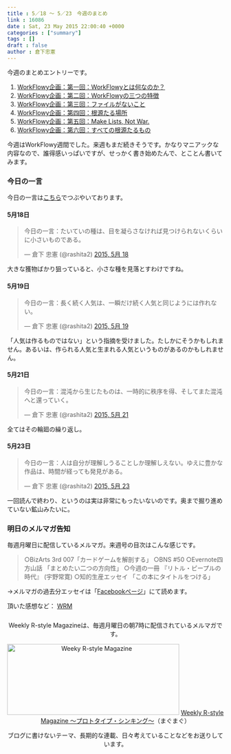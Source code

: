 ```yaml
---
title : 5／18 〜 5／23　今週のまとめ
link : 16086
date : Sat, 23 May 2015 22:00:40 +0000
categories : ["summary"]
tags : []
draft : false
author : 倉下忠憲
---
```


今週のまとめエントリーです。
 
<ol>
<li><a href="https://rashita.net/blog/?p=16050" target="_blank">WorkFlowy企画：第一回：WorkFlowyとは何なのか？</a></li>
<li><a href="https://rashita.net/blog/?p=16057" target="_blank">WorkFlowy企画：第二回：WorkFlowyの三つの特徴</a></li>
<li><a href="https://rashita.net/blog/?p=16062" target="_blank">WorkFlowy企画：第三回：ファイルがないこと</a></li>
<li><a href="https://rashita.net/blog/?p=16067" target="_blank">WorkFlowy企画：第四回：根源たる場所</a></li>
<li><a href="https://rashita.net/blog/?p=16074" target="_blank">WorkFlowy企画：第五回：Make Lists, Not War.</a></li>
<li><a href="https://rashita.net/blog/?p=16081" target="_blank">WorkFlowy企画：第六回：すべての根源たるもの</a></li>
</ol>

今週はWorkFlowy週間でした。来週もまだ続きそうです。かなりマニアックな内容なので、誰得感いっぱいですが、せっかく書き始めたんで、とことん書いてみます。

<h3>今日の一言</h3>
今日の一言は<a href="http://twitter.com/rashita2 ">こちら</a>でつぶやいております。

<h4>5月18日</h4>

<blockquote class="twitter-tweet" lang="ja"><p lang="ja" dir="ltr">今日の一言：たいていの種は、目を凝らさなければ見つけられないくらいに小さいものである。</p>&mdash; 倉下 忠憲 (@rashita2) <a href="https://twitter.com/rashita2/status/600282550792159232">2015, 5月 18</a></blockquote>
<script async src="//platform.twitter.com/widgets.js" charset="utf-8"></script>

大きな獲物ばかり狙っていると、小さな種を見落とすわけですね。

<h4>5月19日</h4>

<blockquote class="twitter-tweet" lang="ja"><p lang="ja" dir="ltr">今日の一言：長く続く人気は、一瞬だけ続く人気と同じようには作れない。</p>&mdash; 倉下 忠憲 (@rashita2) <a href="https://twitter.com/rashita2/status/600571860669992961">2015, 5月 19</a></blockquote>
<script async src="//platform.twitter.com/widgets.js" charset="utf-8"></script>

「人気は作るものではない」という指摘を受けました。たしかにそうかもしれません。あるいは、作られる人気と生まれる人気というものがあるのかもしれません。

<h4>5月21日</h4>

<blockquote class="twitter-tweet" lang="ja"><p lang="ja" dir="ltr">今日の一言：混沌から生じたものは、一時的に秩序を得、そしてまた混沌へと還っていく。</p>&mdash; 倉下 忠憲 (@rashita2) <a href="https://twitter.com/rashita2/status/601345481977892864">2015, 5月 21</a></blockquote>
<script async src="//platform.twitter.com/widgets.js" charset="utf-8"></script>

全てはその輪廻の繰り返し。

<h4>5月23日</h4>

<blockquote class="twitter-tweet" lang="ja"><p lang="ja" dir="ltr">今日の一言：人は自分が理解しうることしか理解しえない。ゆえに豊かな作品は、時間が経っても発見がある。</p>&mdash; 倉下 忠憲 (@rashita2) <a href="https://twitter.com/rashita2/status/601969869592997888">2015, 5月 23</a></blockquote>
<script async src="//platform.twitter.com/widgets.js" charset="utf-8"></script>

一回読んで終わり、というのは実は非常にもったいないのです。奥まで掘り進めていない鉱山みたいに。

<h3>明日のメルマガ告知</h3>
毎週月曜日に配信しているメルマガ。来週号の目次はこんな感じです。
<blockquote>
○BizArts 3rd 007「カードゲームを解剖する」
○BNS #50
○Evernote四方山話 「まとめたい二つの方向性」
○今週の一冊 『リトル・ピープルの時代』 (宇野常寛)
○知的生産エッセイ 「この本にタイトルをつける」
</blockquote>
→メルマガの過去分エッセイは「<a href="http://www.facebook.com/home.php#!/rashitaportal">Facebookページ</a>」にて読めます。

頂いた感想など：
<a class="twitter-timeline"  href="https://twitter.com/rashita2/timelines/427262290753097729"  data-widget-id="427265271171010561">WRM</a>
    <script>!function(d,s,id){var js,fjs=d.getElementsByTagName(s)[0],p=/^http:/.test(d.location)?'http':'https';if(!d.getElementById(id)){js=d.createElement(s);js.id=id;js.src=p+"://platform.twitter.com/widgets.js";fjs.parentNode.insertBefore(js,fjs);}}(document,"script","twitter-wjs");</script>


<div style="text-align:center;margin-top:25px;">
Weekly R-style Magazineは、毎週月曜日の朝7時に配信されているメルマガです。

<a href="http://www.mag2.com/m/0001185133.html" target="_blank"><img src="https://rashita.net/blog/wp-content/uploads/2010/09/mmbanner.jpg" alt="Weeky R-style Magazine" width="400" height="165" class="alignnone size-full wp-image-12201" /></a>
<a href="http://www.mag2.com/m/0001185133.html" target="_blank">Weekly R-style Magazine ～プロトタイプ・シンキング～</a>（まぐまぐ）

ブログに書けないテーマ、長期的な連載、日々考えていることなどをお送りしています。
</div> 